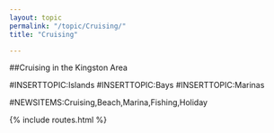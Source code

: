 ```yaml
---
layout: topic
permalink: "/topic/Cruising/"
title: "Cruising"

---
```


##Cruising in the Kingston Area

#INSERTTOPIC:Islands
#INSERTTOPIC:Bays
#INSERTTOPIC:Marinas

#NEWSITEMS:Cruising,Beach,Marina,Fishing,Holiday

{% include routes.html %}
